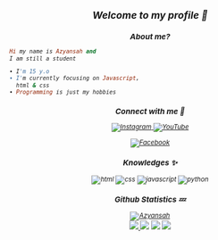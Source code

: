 <h2 align="center"><i><small>Welcome to my profile 👀</h2>
<h3 align="center">About me?</h3>

```rb
Hi my name is Azyansah and
I am still a student

• I'm 15 y.o
• I'm currently focusing on Javascript,
  html & css
• Programming is just my hobbies
```

<h3 align="center">Connect with me 👋</h3>
<p align="center">
  <a href="https://instagram.com/creallizy.xd" target="_blank">
    <img src="https://img.shields.io/badge/instagram-%23E4405F.svg?&style=for-the-badge&logo=instagram&logoColor=white&color=071A2C" alt="Instagram"/>
  </a>
  <a href="https://youtube.com/azyansahxd" target="_blank">
    <img src="https://img.shields.io/badge/youtube-%2312100E.svg?&style=for-the-badge&logo=youtube&logoColor=white&color=071A2C" alt="YouTube"/>
  </a>
</p>
<p align="center">
<a href="https://facebook.com/azyansahxd" target="_blank">
    <img src="https://img.shields.io/badge/facebook-%2312100E.svg?&style=for-the-badge&logo=facebook&logoColor=white&color=071A2C" alt="Facebook"/>
  </a>
</p>

<h3 align="center">Knowledges ✨</h3>

<p align="center">
  <img alt="html" src="https://img.shields.io/badge/HTML-e34c26?style=for-the-badge&logo=html5&logoColor=white">
  <img alt="css" src="https://img.shields.io/badge/CSS-00000?style=for-the-badge&logo=css3">
  <img alt="javascript" src="https://img.shields.io/badge/JavaScript-000000?style=for-the-badge&logo=javascript">
  <img alt="python" src="https://img.shields.io/badge/Python-000000?style=for-the-badge&logo=python">
</p>

<h3 align="center">Github Statistics 💤</h3>

<div align="center">
<a href="Azyansah"><img src="https://komarev.com/ghpvc/?username=Azyansah&label=Total%20Profile%20Visitor&color=071A2C&style=for-the-badge" alt="Azyansah" /></a>
<br>
<a href="https://github.com/azyansah"><img src="https://github-readme-stats.vercel.app/api?username=Azyansah&bg_color=071A2C&title_color=fff&text_color=fff&icon_color=fff&hide_border=true&show_icons=true" /></>
<a href="https://github.com/Azyansah"><img src="https://github-readme-stats.vercel.app/api/top-langs?username=Azyansah&bg_color=071A2C&title_color=fff&text_color=fff&hide_border=true&show_icons=true&layout=compact" /></a>
<img src="https://github-readme-streak-stats.herokuapp.com/?user=Azyansah&bg_color=071A2C" />
<a href="https://github.com/Azyansah/github-profile-trophy"><img src="https://github-profile-trophy.vercel.app/?username=Azyansah&theme=onedark" /></a>
</div>

